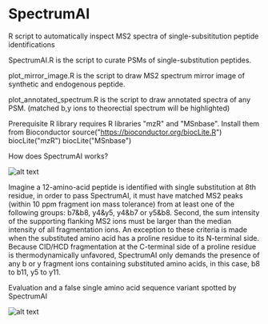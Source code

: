 # SpectrumAI
R script to automatically inspect MS2 spectra of single-subsititution peptide identifications


SpectrumAI.R is the script to curate PSMs of single-substitution peptides.

plot_mirror_image.R is the script to draw MS2 spectrum mirror image of synthetic and endogenous peptide.

plot_annotated_spectrum.R is the script to draw annotated spectra of any PSM. (matched b,y ions to theorectial spectrum will be highlighted) 


Prerequisite R library
requires R libraries "mzR" and "MSnbase".
Install them from Bioconductor
source("https://bioconductor.org/biocLite.R")
biocLite("mzR")
biocLite("MSnbase")


How does SpectrumAI works?

![alt text](https://github.com/yafeng/SpectrumAI/sequence_example.png)

Imagine a 12-amino-acid peptide is identified with single substitution at 8th residue, in order to pass SpectrumAI, it must have matched MS2 peaks (within 10 ppm fragment ion mass tolerance) from at least one of the following groups: b7&b8, y4&y5, y4&b7 or y5&b8. Second, the sum intensity of the supporting flanking MS2 ions must be larger than the median intensity of all fragmentation ions. An exception to these criteria is made when the substituted amino acid has a proline residue to its N-terminal side. Because CID/HCD fragmentation at the C-terminal side of a proline residue is thermodynamically unfavored, SpectrumAI only demands the presence of any b or y fragment ions containing substituted amino acids, in this case, b8 to b11, y5 to y11. 


Evaluation and a false single amino acid sequence variant spotted by SpectrumAI

![alt text](https://github.com/yafeng/SpectrumAI/SpectrumAI.png)
